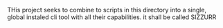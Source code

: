 THis project seeks to combine to scripts in this directory into a single, global instaled cli tool with all their capabilities. it shall be called SIZZURR
